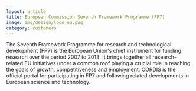 ```yaml
---
layout: article
title: European Commission Seventh Framework Programme (FP7)
image: img/design/logo_eu.png
category: customers
---
```


The Seventh Framework Programme for research and technological
development (FP7) is the European Union's chief instrument for funding
research over the period 2007 to 2013. It brings together all
research-related EU initiatives under a common roof playing a crucial
role in reaching the goals of growth, competitiveness and
employment. CORDIS is the official portal for participating in FP7 and
following related developments in European science and technology.


